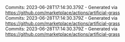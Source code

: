 Commits: 2023-06-28T17:14:30.379Z - Generated via https://github.com/marketplace/actions/artificial-grass
<br>
Commits: 2023-06-28T17:14:30.379Z - Generated via https://github.com/marketplace/actions/artificial-grass
<br>
Commits: 2023-06-28T17:14:30.379Z - Generated via https://github.com/marketplace/actions/artificial-grass
<br>

